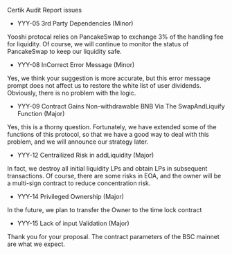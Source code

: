 Certik Audit Report issues

- YYY-05 3rd Party Dependencies (Minor)


Yooshi protocal relies on PancakeSwap to exchange 3% of the handling fee for liquidity. Of course, we will continue to monitor the status of PancakeSwap to keep our liquidity safe.


- YYY-08  InCorrect Error Message (Minor)

Yes, we think your suggestion is more accurate, but this error message prompt does not affect us to restore the white list of user dividends. Obviously, there is no problem with the logic.


- YYY-09 Contract Gains Non-withdrawable BNB Via The SwapAndLiquify Function (Major)


Yes, this is a thorny question. Fortunately, we have extended some of the functions of this protocol, so that we have a good way to deal with this problem, and we will announce our strategy later.


- YYY-12 Centrailized Risk in addLiquidity (Major)


In fact, we destroy all initial liquidity LPs and obtain LPs in subsequent transactions. Of course, there are some risks in EOA, and the owner will be a multi-sign contract to reduce concentration risk.


- YYY-14 Privileged Ownership (Major)

In the future, we plan to transfer the Owner to the time lock contract


- YYY-15 Lack of input Validation (Major)

Thank you for your proposal. The contract parameters of the BSC mainnet are what we expect.
